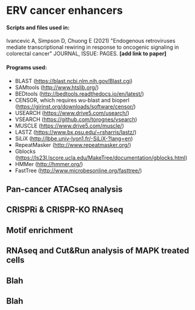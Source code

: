 # ERV cancer enhancers

#### Scripts and files used in:

Ivancevic A, Simpson D, Chuong E (2021) "Endogenous retroviruses mediate transcriptional rewiring in response to oncogenic signaling in colorectal cancer" JOURNAL, ISSUE: PAGES. **[add link to paper]**

#### Programs used:
- BLAST (https://blast.ncbi.nlm.nih.gov/Blast.cgi)
- SAMtools (http://www.htslib.org/)
- BEDtools (http://bedtools.readthedocs.io/en/latest/)
- CENSOR, which requires wu-blast and bioperl (https://girinst.org/downloads/software/censor/)
- USEARCH (https://www.drive5.com/usearch/)
- VSEARCH (https://github.com/torognes/vsearch)
- MUSCLE (https://www.drive5.com/muscle/)
- LASTZ (https://www.bx.psu.edu/~rsharris/lastz/)
- SiLiX (http://lbbe.univ-lyon1.fr/-SiLiX-?lang=en)
- RepeatMasker (http://www.repeatmasker.org/)
- Gblocks (https://ls23l.lscore.ucla.edu/MakeTree/documentation/gblocks.html)
- HMMer (http://hmmer.org/)
- FastTree (http://www.microbesonline.org/fasttree/)

## Pan-cancer ATACseq analysis

## CRISPRi & CRISPR-KO RNAseq

## Motif enrichment

## RNAseq and Cut&Run analysis of MAPK treated cells

## Blah

## Blah

